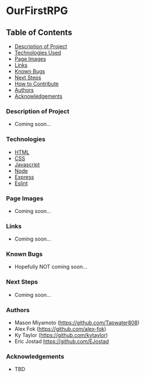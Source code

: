 # OurFirstRPG

## Table of Contents

- [Description of Project](#description-of-Project)
- [Technologies Used](#technologies)
- [Page Images](#page-images)
- [Links](#links) 
- [Known Bugs](#known-bugs)
- [Next Steps](#next-steps)
- [How to Contribute](#how-to-contribute)
- [Authors](#authors)
- [Acknowledgements](#acknowledgements)

### Description of Project

- Coming soon...
  

### Technologies

- [HTML](https://html.com/)
- [CSS](https://www.w3.org/Style/CSS/Overview.en.html)
- [Javascript](https://www.javascript.com/)
- [Node](https://nodejs.org/en/)
- [Express](https://expressjs.com/)
- [Eslint](https://eslint.org/)


### Page Images

- Coming soon...



### Links

- Coming soon...


### Known Bugs

- Hopefully NOT coming soon...

### Next Steps

- Coming soon...


### Authors
- Mason Miyamoto (https://github.com/Tapwater808)
- Alex Fok (https://github.com/alex-fok)
- Ky Taylor (https://github.com/kytaylor)
- Eric Jostad https://github.com/EJostad


### Acknowledgements
- TBD